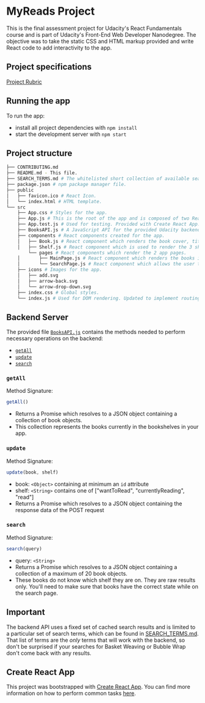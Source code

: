 # MyReads Project

This is the final assessment project for Udacity's React Fundamentals course and is part of Udacity's Front-End Web Developer Nanodegree.
The objective was to take the static CSS and HTML markup provided and write React code to add interactivity to the app.

## Project specifications
[Project Rubric](https://review.udacity.com/#!/rubrics/918/view)

## Running the app

To run the app:

* install all project dependencies with `npm install`
* start the development server with `npm start`

## Project structure
```bash
├── CONTRIBUTING.md
├── README.md - This file.
├── SEARCH_TERMS.md # The whitelisted short collection of available search terms to use with the app.
├── package.json # npm package manager file.
├── public
│   ├── favicon.ico # React Icon.
│   └── index.html # HTML template.
└── src
    ├── App.css # Styles for the app.
    ├── App.js # This is the root of the app and is composed of two React components. Initially it contained static HTML.
    ├── App.test.js # Used for testing. Provided with Create React App.
    ├── BooksAPI.js # A JavaScript API for the provided Udacity backend. Instructions for the methods are below.
    ├── components # React components created for the app.
    │   ├── Book.js # React component which renders the book cover, title, authors and functionality for changing the book's shelf.
    │   ├── Shelf.js # React component which is used to render the 3 shelves displayed on the main page: "Currently Reading", "Want To Read" and "Read".
        └── pages # React components which render the 2 app pages.
    │       ├── MainPage.js # React component which renders the books in each shelf category. Books can be moved to other shelves.
    │       └── SearchPage.js # React component which allows the user to search for books using title or author. Books can then be added to shelves.
    ├── icons # Images for the app.
    │   ├── add.svg
    │   ├── arrow-back.svg
    │   └── arrow-drop-down.svg
    ├── index.css # Global styles.
    └── index.js # Used for DOM rendering. Updated to implement routing.
```

## Backend Server

The provided file [`BooksAPI.js`](src/BooksAPI.js) contains the methods needed to perform necessary operations on the backend:

* [`getAll`](#getall)
* [`update`](#update)
* [`search`](#search)

### `getAll`

Method Signature:

```js
getAll()
```

* Returns a Promise which resolves to a JSON object containing a collection of book objects.
* This collection represents the books currently in the bookshelves in your app.

### `update`

Method Signature:

```js
update(book, shelf)
```

* book: `<Object>` containing at minimum an `id` attribute
* shelf: `<String>` contains one of ["wantToRead", "currentlyReading", "read"]  
* Returns a Promise which resolves to a JSON object containing the response data of the POST request

### `search`

Method Signature:

```js
search(query)
```

* query: `<String>`
* Returns a Promise which resolves to a JSON object containing a collection of a maximum of 20 book objects.
* These books do not know which shelf they are on. They are raw results only. You'll need to make sure that books have the correct state while on the search page.

## Important
The backend API uses a fixed set of cached search results and is limited to a particular set of search terms, which can be found in [SEARCH_TERMS.md](SEARCH_TERMS.md). That list of terms are the _only_ terms that will work with the backend, so don't be surprised if your searches for Basket Weaving or Bubble Wrap don't come back with any results.

## Create React App

This project was bootstrapped with [Create React App](https://github.com/facebookincubator/create-react-app). You can find more information on how to perform common tasks [here](https://github.com/facebookincubator/create-react-app/blob/master/packages/react-scripts/template/README.md).
